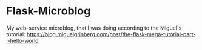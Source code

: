 # Flask-Microblog
My web-service microblog, that I was doing according to the Miguel`s tutorial: https://blog.miguelgrinberg.com/post/the-flask-mega-tutorial-part-i-hello-world
